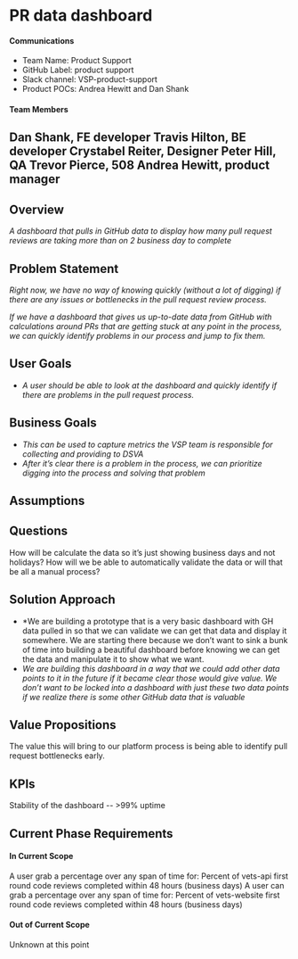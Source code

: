 # PR data dashboard

#### Communications
- Team Name: Product Support
- GitHub Label: product support
- Slack channel: VSP-product-support
- Product POCs: Andrea Hewitt and Dan Shank


#### Team Members
Dan Shank, FE developer
Travis Hilton, BE developer
Crystabel Reiter, Designer
Peter Hill, QA
Trevor Pierce, 508
Andrea Hewitt, product manager
---

## Overview
*A dashboard that pulls in GitHub data to display how many pull request reviews are taking more than on 2 business day to complete*

## Problem Statement
*Right now, we have no way of knowing quickly (without a lot of digging) if there are any issues or bottlenecks in the pull request review process.*

*If we have a dashboard that gives us up-to-date data from GitHub with calculations around PRs that are getting stuck at any point in the process, we can quickly identify problems in our process and jump to fix them.*
 
## User Goals

- *A user should be able to look at the dashboard and quickly identify if there are problems in the pull request process.*

## Business Goals

- *This can be used to capture metrics the VSP team is responsible for collecting and providing to DSVA*
- *After it’s clear there is a problem in the process, we can prioritize digging into the process and solving that problem*

## Assumptions


## Questions
How will be calculate the data so it’s just showing business days and not holidays?
How will we be able to automatically validate the data or will that be all a manual process?

## Solution Approach

- *We are building a prototype that is a very basic dashboard with GH data pulled in so that we can validate we can get that data and display it somewhere. We are starting there because we don’t want to sink a bunk of time into building a beautiful dashboard before knowing we can get the data and manipulate it to show what we want. 
- *We are building this dashboard in a way that we could add other data points to it in the future if it became clear those would give value. We don’t want to be locked into a dashboard with just these two data points if we realize there is some other GitHub data that is valuable*

## Value Propositions
The value this will bring to our platform process is being able to identify pull request bottlenecks early.

## KPIs
Stability of the dashboard -- >99% uptime

## Current Phase Requirements

#### In Current Scope
A user grab a percentage over any span of time for: Percent of vets-api first round code reviews completed within 48 hours (business days)
A user can grab a percentage over any span of time for: Percent of vets-website first round code reviews completed within 48 hours (business days)

#### Out of Current Scope
Unknown at this point



